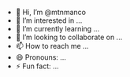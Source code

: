 - 👋 Hi, I’m @mtnmanco
- 👀 I’m interested in ...
- 🌱 I’m currently learning ...
- 💞️ I’m looking to collaborate on ...
- 📫 How to reach me ...
- 😄 Pronouns: ...
- ⚡ Fun fact: ...

<!---
mtnmanco/mtnmanco is a ✨ special ✨ repository because its `README.md` (this file) appears on your GitHub profile.
You can click the Preview link to take a look at your changes.
--->
